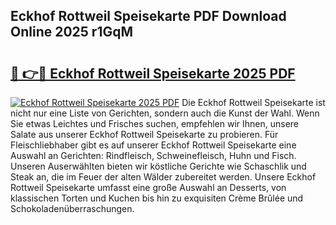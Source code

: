 ## Eckhof Rottweil Speisekarte PDF Download Online 2025 r1GqM

# <h2><a href="http://gccesqw.nevu.top/?p=Eckhof+Rottweil+Speisekarte">🔗 👉🔴 Eckhof Rottweil Speisekarte 2025 PDF</a></h2>

[![Eckhof Rottweil Speisekarte 2025 PDF](https://i.imgur.com/dBaPXMq.png)](http://gccesqw.nevu.top/?p=Eckhof+Rottweil+Speisekarte)
Die Eckhof Rottweil Speisekarte ist nicht nur eine Liste von Gerichten, sondern auch die Kunst der Wahl. Wenn Sie etwas Leichtes und Frisches suchen, empfehlen wir Ihnen, unsere Salate aus unserer Eckhof Rottweil Speisekarte zu probieren. Für Fleischliebhaber gibt es auf unserer Eckhof Rottweil Speisekarte eine Auswahl an Gerichten: Rindfleisch, Schweinefleisch, Huhn und Fisch. Unseren Auserwählten bieten wir köstliche Gerichte wie Schaschlik und Steak an, die im Feuer der alten Wälder zubereitet werden. Unsere Eckhof Rottweil Speisekarte umfasst eine große Auswahl an Desserts, von klassischen Torten und Kuchen bis hin zu exquisiten Crème Brûlée und Schokoladenüberraschungen.
